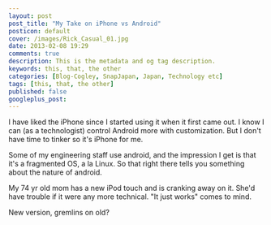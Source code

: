 ```yaml
---
layout: post
post_title: "My Take on iPhone vs Android"
posticon: default
cover: /images/Rick_Casual_01.jpg
date: 2013-02-08 19:29
comments: true
description: This is the metadata and og tag description.
keywords: this, that, the other
categories: [Blog-Cogley, SnapJapan, Japan, Technology etc]
tags: [this, that, the other]
published: false
googleplus_post: 
---
```



I have liked the iPhone since I started using it when it first came out. I know I can (as a technologist) control Android more with customization. But I don't have time to tinker so it's iPhone for me.

Some of my engineering staff use android, and the impression I get is that it's a fragmented OS, a la Linux. So that right there tells you something about the nature of android.

My 74 yr old mom has a new iPod touch and is cranking away on it. She'd have trouble if it were any more technical. "It just works" comes to mind.

New version, gremlins on old? 
